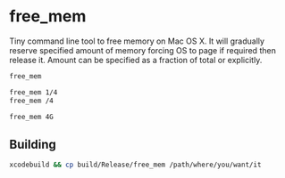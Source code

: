 # free_mem

Tiny command line tool to free memory on Mac OS X. It will gradually reserve specified amount of memory forcing OS to page if required then release it.
Amount can be specified as a fraction of total or explicitly.

```sh
free_mem

free_mem 1/4
free_mem /4

free_mem 4G
```

## Building

```sh
xcodebuild && cp build/Release/free_mem /path/where/you/want/it
```
